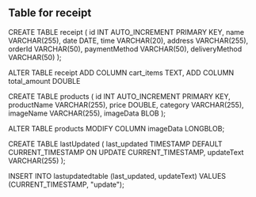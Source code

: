 ## Table for receipt

CREATE TABLE receipt (
    id INT AUTO_INCREMENT PRIMARY KEY,
    name VARCHAR(255),
    date DATE,
    time VARCHAR(20),
    address VARCHAR(255),
    orderId VARCHAR(50),
    paymentMethod VARCHAR(50),
    deliveryMethod VARCHAR(50)
);

ALTER TABLE receipt
ADD COLUMN cart_items TEXT,
ADD COLUMN total_amount DOUBLE

CREATE TABLE products (
    id INT AUTO_INCREMENT PRIMARY KEY,
    productName VARCHAR(255),
    price DOUBLE,
    category VARCHAR(255),
    imageName VARCHAR(255), 
    imageData BLOB
);

ALTER TABLE products MODIFY COLUMN imageData LONGBLOB;

CREATE TABLE lastUpdated (
    last_updated TIMESTAMP DEFAULT CURRENT_TIMESTAMP ON UPDATE CURRENT_TIMESTAMP,
    updateText VARCHAR(255)
);

INSERT INTO lastupdatedtable (last_updated, updateText) VALUES (CURRENT_TIMESTAMP, "update");

